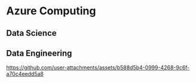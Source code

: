 # Azure Computing
## Data Science
## Data Engineering



https://github.com/user-attachments/assets/b588d5b4-0999-4268-9c6f-a70c4eedd5a8


